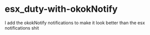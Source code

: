 # esx_duty-with-okokNotify
I add the okokNotify notifications to make it look better than the esx notifications shit
